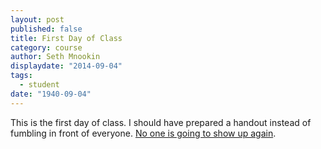 ```yaml
---
layout: post
published: false
title: First Day of Class
category: course
author: Seth Mnookin
displaydate: "2014-09-04"
tags: 
  - student
date: "1940-09-04"
---
```


This is the first day of class. I should have prepared a handout instead of fumbling in front of everyone. [No one is going to show up again](http://cms350.com). 